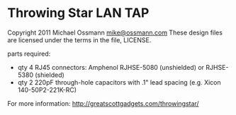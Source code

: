 # Throwing Star LAN TAP
Copyright 2011 Michael Ossmann <mike@ossmann.com>
These design files are licensed under the terms in the file, LICENSE.

parts required:
 * qty 4 RJ45 connectors: Amphenol RJHSE-5080 (unshielded) or RJHSE-5380 (shielded)
 * qty 2 220pF through-hole capacitors with .1" lead spacing (e.g. Xicon 140-50P2-221K-RC)

For more information: http://greatscottgadgets.com/throwingstar/
